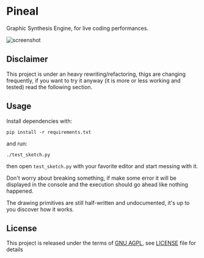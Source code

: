 Pineal
======

Graphic Synthesis Engine, for live coding performances.

![screenshot](http://i.imgur.com/gfOUlRE.png)


Disclaimer
----------

This project is under an heavy rewriting/refactoring, thigs are changing
frequently, if you want to try it anyway (it is more or less working and
tested) read the following section.


Usage
-----

Install dependencies with:

```
pip install -r requirements.txt
```

and run:

```
./test_sketch.py
```

then open `test_sketch.py` with your favorite editor and start messing with it.

Don't worry about breaking something, if make some error it will be displayed
in the console and the execution should go ahead like nothing happened.

The drawing primitives are still half-written and undocumented, it's up to you
discover how it works.


License
-------
This project is released under the terms of [GNU
AGPL](http://www.gnu.org/licenses/agpl-3.0.html), see [LICENSE](LICENSE) file
for details
